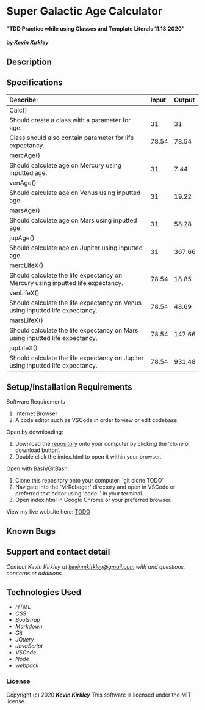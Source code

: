 # Super Galactic Age Calculator

#### "TDD Practice while using Classes and Template Literals 11.13.2020"

#### by _**Kevin Kirkley**_

## Description


 

## Specifications

| Describe: | Input | Output |
| :-----------------------------------| :------------- | :------------- |
| Calc() | | |
| Should create a class with a parameter for age. | 31 | 31 |
| Class should also contain parameter for life expectancy. | 78.54 | 78.54 |
| mercAge() | | | 
| Should calculate age on Mercury using inputted age. | 31 | 7.44 |
| venAge() | | |
| Should calculate age on Venus using inputted age. | 31 |  19.22 |
| marsAge() | | |
| Should calculate age on Mars using inputted age. | 31 | 58.28 |
| jupAge() | | |
| Should calculate age on Jupiter using inputted age. | 31 | 367.66 |
| mercLifeX() | | |
| Should calculate the life expectancy on Mercury using inputted life expectancy. | 78.54 | 18.85 |
| venLifeX() | | |
| Should calculate the life expectancy on Venus using inputted life expectancy. | 78.54 | 48.69 | 
| marsLifeX() | | |
| Should calculate the life expectancy on Mars using inputted life expectancy. | 78.54 | 147.66 |
| jupLifeX() | | |
| Should calculate the life expectancy on Jupiter using inputted life expectancy. | 78.54 | 931.48 |









## Setup/Installation Requirements

Software Requirements
1. Internet Browser
2. A code editor such as VSCode in order to view or edit codebase. 

Open by downloading:
1. Download the [repository](TODO) onto your computer by clicking the 'clone or download button'.
2. Double click the index.html to open it within your browser.

Open with Bash/GitBash:
1. Clone this repository onto your computer: 'git clone TODO'
2. Navigate into the 'MrRoboger' directory and open in VSCode or preferred text editor using 'code .' in your terminal.
3. Open index.html in Google Chrome or your preferred browser. 

View my live website here: 
[TODO](kevinkirkl3y.github.io/)

## Known Bugs




## Support and contact detail

_Contact Kevin Kirkley at [kevinmkirkley@gmail.com](mailto:kevinmkirkley@gmail.com) with and questions, concerns or additions._

## Technologies Used 

* _HTML_
* _CSS_
* _Bootstrap_
* _Markdown_
* _Git_
* _JQuery_
* _JavaScript_
* _VSCode_
* _Node_
* _webpack_

### License

Copyright (c) 2020 **_Kevin Kirkley_**
This software is licensed under the MIT license.